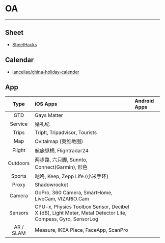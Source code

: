 # OA

---

## Sheet

* [SheetHacks](https://sheethacks.com/)


## Calendar

* [lanceliao/china-holiday-calender](https://github.com/lanceliao/china-holiday-calender)

## App


Type | iOS Apps | Android Apps
:----------: |:-------------| :-----------
GTD | Gays Matter |
Service | 婚礼纪 | 
Trips | TripIt, Tripadvisor, Tourists |
Map | Ovitalmap (奥维地图) | 
Flight | 航旅纵横, Flightradar24 | 
Outdoors | 两步路, 六只脚, Sunnto, Connect(Garmin), 形色 |
Sports | 咕咚, Keep, Zepp Life (小米手环) |
Proxy | Shadowrocket | 
Camera | GoPro, 360 Camera, SmartHome, LiveCam, VIZARIO.Cam |
Sensors | CPU-x, Physics Toolbox Sensor, Decibel X (dB), Light Meter, Metal Detector Lite, Compass, Gyro, SensorLog | 
AR / SLAM | Measure, IKEA Place, FaceApp, ScanPro | 
